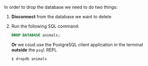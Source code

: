 In order to drop the database we need to do two things:

1. __Disconnect__ from the database we want to delete

2. Run the following SQL command:

   ```sql
   DROP DATABASE animals;
   ```

   __Or__ we coud use the PostgreSQL client application in the terminal __outside__ the `psql` REPL

   ```
   $ dropdb animals
   ```

   ​